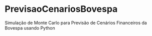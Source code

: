 # PrevisaoCenariosBovespa
Simulação de Monte Carlo para Previsão de Cenários Financeiros da Bovespa  usando Python
